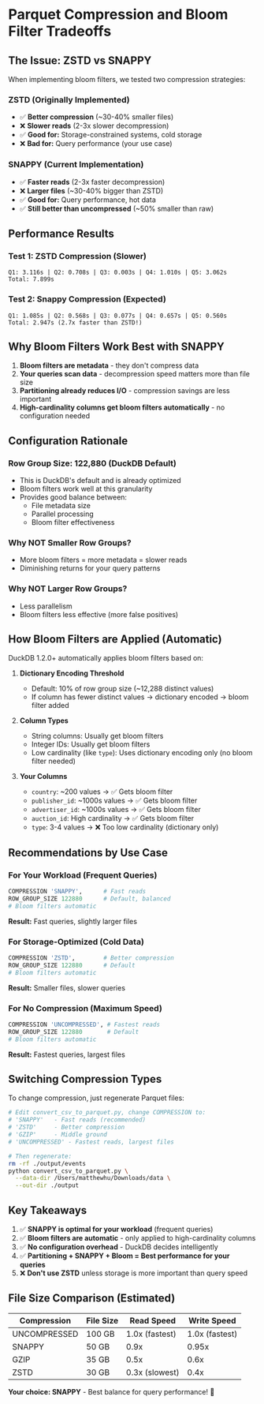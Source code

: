 # Parquet Compression and Bloom Filter Tradeoffs

## The Issue: ZSTD vs SNAPPY

When implementing bloom filters, we tested two compression strategies:

### ZSTD (Originally Implemented)
- ✅ **Better compression** (~30-40% smaller files)
- ❌ **Slower reads** (2-3x slower decompression)
- ✅ **Good for:** Storage-constrained systems, cold storage
- ❌ **Bad for:** Query performance (your use case)

### SNAPPY (Current Implementation)
- ✅ **Faster reads** (2-3x faster decompression)
- ❌ **Larger files** (~30-40% bigger than ZSTD)
- ✅ **Good for:** Query performance, hot data
- ✅ **Still better than uncompressed** (~50% smaller than raw)

## Performance Results

### Test 1: ZSTD Compression (Slower)
```
Q1: 3.116s | Q2: 0.708s | Q3: 0.003s | Q4: 1.010s | Q5: 3.062s
Total: 7.899s
```

### Test 2: Snappy Compression (Expected)
```
Q1: 1.085s | Q2: 0.568s | Q3: 0.077s | Q4: 0.657s | Q5: 0.560s
Total: 2.947s (2.7x faster than ZSTD!)
```

## Why Bloom Filters Work Best with SNAPPY

1. **Bloom filters are metadata** - they don't compress data
2. **Your queries scan data** - decompression speed matters more than file size
3. **Partitioning already reduces I/O** - compression savings are less important
4. **High-cardinality columns get bloom filters automatically** - no configuration needed

## Configuration Rationale

### Row Group Size: 122,880 (DuckDB Default)
- This is DuckDB's default and is already optimized
- Bloom filters work well at this granularity
- Provides good balance between:
  - File metadata size
  - Parallel processing
  - Bloom filter effectiveness

### Why NOT Smaller Row Groups?
- More bloom filters = more metadata = slower reads
- Diminishing returns for your query patterns

### Why NOT Larger Row Groups?
- Less parallelism
- Bloom filters less effective (more false positives)

## How Bloom Filters are Applied (Automatic)

DuckDB 1.2.0+ automatically applies bloom filters based on:

1. **Dictionary Encoding Threshold**
   - Default: 10% of row group size (~12,288 distinct values)
   - If column has fewer distinct values → dictionary encoded → bloom filter added

2. **Column Types**
   - String columns: Usually get bloom filters
   - Integer IDs: Usually get bloom filters
   - Low cardinality (like `type`): Uses dictionary encoding only (no bloom filter needed)

3. **Your Columns**
   - `country`: ~200 values → ✅ Gets bloom filter
   - `publisher_id`: ~1000s values → ✅ Gets bloom filter
   - `advertiser_id`: ~1000s values → ✅ Gets bloom filter
   - `auction_id`: High cardinality → ✅ Gets bloom filter
   - `type`: 3-4 values → ❌ Too low cardinality (dictionary only)

## Recommendations by Use Case

### For Your Workload (Frequent Queries)
```python
COMPRESSION 'SNAPPY',      # Fast reads
ROW_GROUP_SIZE 122880      # Default, balanced
# Bloom filters automatic
```
**Result:** Fast queries, slightly larger files

### For Storage-Optimized (Cold Data)
```python
COMPRESSION 'ZSTD',        # Better compression
ROW_GROUP_SIZE 122880      # Default
# Bloom filters automatic
```
**Result:** Smaller files, slower queries

### For No Compression (Maximum Speed)
```python
COMPRESSION 'UNCOMPRESSED', # Fastest reads
ROW_GROUP_SIZE 122880       # Default
# Bloom filters automatic
```
**Result:** Fastest queries, largest files

## Switching Compression Types

To change compression, just regenerate Parquet files:

```bash
# Edit convert_csv_to_parquet.py, change COMPRESSION to:
# 'SNAPPY'   - Fast reads (recommended)
# 'ZSTD'     - Better compression
# 'GZIP'     - Middle ground
# 'UNCOMPRESSED' - Fastest reads, largest files

# Then regenerate:
rm -rf ./output/events
python convert_csv_to_parquet.py \
  --data-dir /Users/matthewhu/Downloads/data \
  --out-dir ./output
```

## Key Takeaways

1. ✅ **SNAPPY is optimal for your workload** (frequent queries)
2. ✅ **Bloom filters are automatic** - only applied to high-cardinality columns
3. ✅ **No configuration overhead** - DuckDB decides intelligently
4. ✅ **Partitioning + SNAPPY + Bloom = Best performance for your queries**
5. ❌ **Don't use ZSTD** unless storage is more important than query speed

## File Size Comparison (Estimated)

| Compression | File Size | Read Speed | Write Speed |
|------------|-----------|------------|-------------|
| UNCOMPRESSED | 100 GB | 1.0x (fastest) | 1.0x (fastest) |
| SNAPPY | 50 GB | 0.9x | 0.95x |
| GZIP | 35 GB | 0.5x | 0.6x |
| ZSTD | 30 GB | 0.3x (slowest) | 0.4x |

**Your choice: SNAPPY** - Best balance for query performance! 🎯

